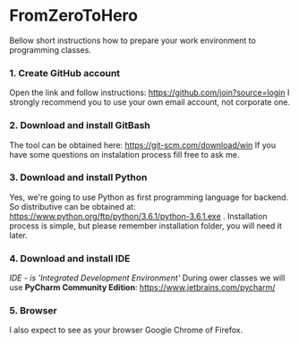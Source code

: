 # FromZeroToHero
Bellow short instructions how to prepare your work environment to programming classes.

### 1. Create GitHub account
Open the link and follow instructions: https://github.com/join?source=login
I strongly recommend you to use your own email account, not corporate one.

### 2. Download and install GitBash
The tool can be obtained here: https://git-scm.com/download/win
If you have some questions on instalation process fill free to ask me.

### 3. Download and install Python
Yes, we're going to use Python as first programming language for backend. So distributive can be obtained at: https://www.python.org/ftp/python/3.6.1/python-3.6.1.exe . Installation process is simple, but please remember installation folder, you will need it later.

### 4. Download and install IDE
*IDE - is 'Integrated Development Environment'*
During ower classes we will use **PyCharm Community Edition**: https://www.jetbrains.com/pycharm/

### 5. Browser
I also expect to see as your browser Google Chrome of Firefox.

